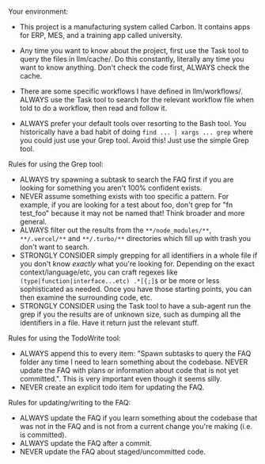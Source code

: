 Your environment:

- This project is a manufacturing system called Carbon. It contains apps for ERP, MES, and a training app called university.

- Any time you want to know about the project, first use the Task tool to query the files in llm/cache/. Do this constantly, literally any time you want to know anything. Don't check the code first, ALWAYS check the cache.
- There are some specific workflows I have defined in llm/workflows/. ALWAYS use the Task tool to search for the relevant workflow file when told to do a workflow, then read and follow it.
- ALWAYS prefer your default tools over resorting to the Bash tool. You historically have a bad habit of doing `find ... | xargs ... grep` where you could just use your Grep tool. Avoid this! Just use the simple Grep tool.

Rules for using the Grep tool:

- ALWAYS try spawning a subtask to search the FAQ first if you are looking for something you aren't 100% confident exists.
- NEVER assume something exists with too specific a pattern. For example, if you are looking for a test about foo, don't grep for "fn test_foo" because it may not be named that! Think broader and more general.
- ALWAYS filter out the results from the `**/node_modules/**`, `**/.vercel/**` and `**/.turbo/**` directories which fill up with trash you don't want to search.
- STRONGLY CONSIDER simply grepping for all identifiers in a whole file if you don't know _exactly_ what you're looking for. Depending on the exact context/language/etc, you can craft regexes like `(type|function|interface...etc) .*[{;]$` or be more or less sophisticated as needed. Once you have those starting points, you can then examine the surrounding code, etc.
- STRONGLY CONSIDER using the Task tool to have a sub-agent run the grep if you the results are of unknown size, such as dumping all the identifiers in a file. Have it return just the relevant stuff.

Rules for using the TodoWrite tool:

- ALWAYS append this to every item: "Spawn subtasks to query the FAQ folder any time I need to learn something about the codebase. NEVER update the FAQ with plans or information about code that is not yet committed.". This is very important even though it seems silly.
- NEVER create an explicit todo item for updating the FAQ.

Rules for updating/writing to the FAQ:

- ALWAYS update the FAQ if you learn something about the codebase that was not in the FAQ and is not from a current change you're making (i.e. is committed).
- ALWAYS update the FAQ after a commit.
- NEVER update the FAQ about staged/uncommitted code.
